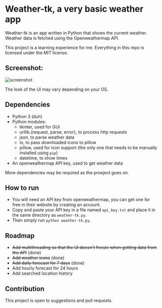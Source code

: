 # Weather-tk, a very basic weather app

Weather-tk is an app written in Python that shows the current weather. Weather data is fetched using the Openweathermap API.

This project is a learning experience for me. Everything in this repo is licensed under the MIT license.

## Screenshot:

![screenshot](https://imgur.com/0d6Bqt6.png)

The look of the UI may vary depending on your OS.

## Dependencies
- Python 3 (duh)
- Python modules:
  - tkinter, used for GUI
  - urllib.{request, parse, error}, to process http requests
  - json, to parse weather data
  - io, to pass downloaded icons to pillow
  - pillow, used for icon support (the only one that needs to be manually installed using `pip`)
  - datetime, to show times
- An openweathermap API key, used to get weather data

More dependencies may be required as the proeject goes on.

## How to run
- You will need an API key from openweathermap, you can get one for free in their website by creating an account.
- Copy and paste your API key in a file named `api_key.txt` and place it in the same directory as `weather-tk.py`.
- Then simply run `python weather-tk.py`.

## Roadmap
- ~~Add multithreading so that the UI doesn't freeze when getting data from the API~~ (done)
- ~~Add weather icons~~ (done)
- ~~Add daily forecast for 7 days~~ (done)
- Add hourly forecast for 24 hours
- Add searched location history

## Contribution
This project is open to suggestions and pull requests.
